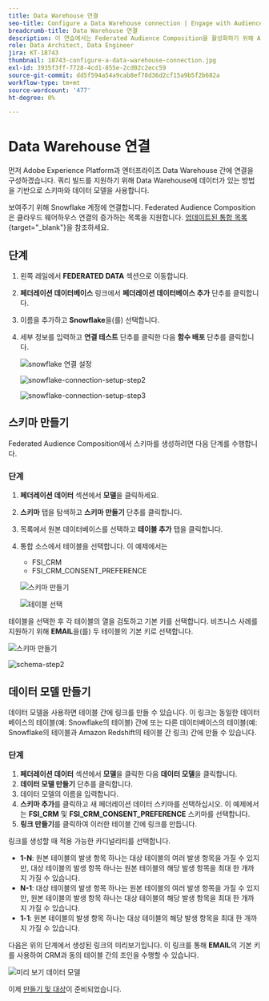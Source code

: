 ```yaml
---
title: Data Warehouse 연결
seo-title: Configure a Data Warehouse connection | Engage with Audiences from your Data Warehouse using Federated Audience Composition
breadcrumb-title: Data Warehouse 연결
description: 이 연습에서는 Federated Audience Composition을 활성화하기 위해 Adobe Experience Platform과 Enterprise Data Warehouse 간의 연결을 구성합니다.
role: Data Architect, Data Engineer
jira: KT-18743
thumbnail: 18743-configure-a-data-warehouse-connection.jpg
exl-id: 3935f3ff-7728-4cd1-855e-2cd02c2ecc59
source-git-commit: dd5f594a54a9cab8ef78d36d2cf15a9b5f2b682a
workflow-type: tm+mt
source-wordcount: '477'
ht-degree: 0%

---
```


# Data Warehouse 연결

먼저 Adobe Experience Platform과 엔터프라이즈 Data Warehouse 간에 연결을 구성하겠습니다. 쿼리 빌드를 지원하기 위해 Data Warehouse에 데이터가 있는 방법을 기반으로 스키마와 데이터 모델을 사용합니다.

보여주기 위해 Snowflake 계정에 연결합니다. Federated Audience Composition은 클라우드 웨어하우스 연결의 증가하는 목록을 지원합니다. [업데이트된 통합 목록](https://experienceleague.adobe.com/ko/docs/federated-audience-composition/using/start/access-prerequisites){target="_blank"}을 참조하세요.

## 단계

1. 왼쪽 레일에서 **FEDERATED DATA** 섹션으로 이동합니다.
2. **페더레이션 데이터베이스** 링크에서 **페더레이션 데이터베이스 추가** 단추를 클릭합니다.
3. 이름을 추가하고 **Snowflake**&#x200B;을(를) 선택합니다.
4. 세부 정보를 입력하고 **연결 테스트** 단추를 클릭한 다음 **함수 배포** 단추를 클릭합니다.

   ![snowflake 연결 설정](assets/snowflake-connection-setup.png)

   ![snowflake-connection-setup-step2](assets/snowflake-connection-setup-step2.png)

   ![snowflake-connection-setup-step3](assets/snowflake-connection-setup-step3.png)

## 스키마 만들기

Federated Audience Composition에서 스키마를 생성하려면 다음 단계를 수행합니다.

### 단계

1. **페더레이션 데이터** 섹션에서 **모델**&#x200B;을 클릭하세요.
2. **스키마** 탭을 탐색하고 **스키마 만들기** 단추를 클릭합니다.
3. 목록에서 원본 데이터베이스를 선택하고 **테이블 추가** 탭을 클릭합니다.
4. 통합 소스에서 테이블을 선택합니다. 이 예제에서는
   - FSI_CRM
   - FSI_CRM_CONSENT_PREFERENCE

   ![스키마 만들기](assets/create-schema.png)

   ![테이블 선택](assets/select-table.png)

테이블을 선택한 후 각 테이블의 열을 검토하고 기본 키를 선택합니다. 비즈니스 사례를 지원하기 위해 **EMAIL**&#x200B;을(를) 두 테이블의 기본 키로 선택합니다.

![스키마 만들기](assets/create-schema.png)

![schema-step2](assets/create-schema-step2.png)

## 데이터 모델 만들기

데이터 모델을 사용하면 테이블 간에 링크를 만들 수 있습니다. 이 링크는 동일한 데이터베이스의 테이블(예: Snowflake의 테이블) 간에 또는 다른 데이터베이스의 테이블(예: Snowflake의 테이블과 Amazon Redshift의 테이블 간 링크) 간에 만들 수 있습니다.

### 단계

1. **페더레이션 데이터** 섹션에서 **모델**&#x200B;을 클릭한 다음 **데이터 모델**&#x200B;을 클릭합니다.
2. **데이터 모델 만들기** 단추를 클릭합니다.
3. 데이터 모델의 이름을 입력합니다.
4. **스키마 추가**&#x200B;를 클릭하고 새 페더레이션 데이터 스키마를 선택하십시오. 이 예제에서는 **FSI_CRM** 및 **FSI_CRM_CONSENT_PREFERENCE** 스키마를 선택합니다.
5. **링크 만들기**&#x200B;를 클릭하여 이러한 테이블 간에 링크를 만듭니다.

링크를 생성할 때 적용 가능한 카디널리티를 선택합니다.

- **1-N**: 원본 테이블의 발생 항목 하나는 대상 테이블의 여러 발생 항목을 가질 수 있지만, 대상 테이블의 발생 항목 하나는 원본 테이블의 해당 발생 항목을 최대 한 개까지 가질 수 있습니다.
- **N-1**: 대상 테이블의 발생 항목 하나는 원본 테이블의 여러 발생 항목을 가질 수 있지만, 원본 테이블의 발생 항목 하나는 대상 테이블의 해당 발생 항목을 최대 한 개까지 가질 수 있습니다.
- **1-1**: 원본 테이블의 발생 항목 하나는 대상 테이블의 해당 발생 항목을 최대 한 개까지 가질 수 있습니다.

다음은 위의 단계에서 생성된 링크의 미리보기입니다. 이 링크를 통해 **EMAIL**&#x200B;의 기본 키를 사용하여 CRM과 동의 테이블 간의 조인을 수행할 수 있습니다.

![미리 보기 데이터 모델](assets/preview-data-model.png)

이제 [만들기 및 대상](create-a-federated-audience.md)이 준비되었습니다.
